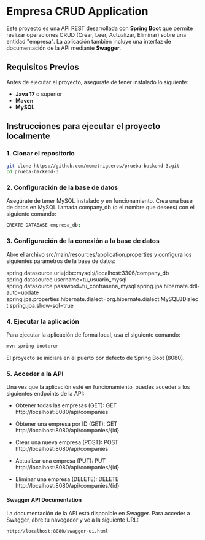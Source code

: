# Empresa CRUD Application

Este proyecto es una API REST desarrollada con **Spring Boot** que permite realizar operaciones CRUD (Crear, Leer, Actualizar, Eliminar) sobre una entidad "empresa". La aplicación también incluye una interfaz de documentación de la API mediante **Swagger**.

## Requisitos Previos

Antes de ejecutar el proyecto, asegúrate de tener instalado lo siguiente:

- **Java 17** o superior
- **Maven**
- **MySQL**

## Instrucciones para ejecutar el proyecto localmente

### 1. Clonar el repositorio

```bash
git clone https://github.com/memetrigueros/prueba-backend-3.git
cd prueba-backend-3
```

### 2. Configuración de la base de datos

Asegúrate de tener MySQL instalado y en funcionamiento. Crea una base de datos en MySQL llamada company_db (o el nombre que desees) con el siguiente comando:

```bash
CREATE DATABASE empresa_db;
```

### 3. Configuración de la conexión a la base de datos

Abre el archivo src/main/resources/application.properties y configura los siguientes parámetros de la base de datos:

spring.datasource.url=jdbc:mysql://localhost:3306/company_db
spring.datasource.username=tu_usuario_mysql
spring.datasource.password=tu_contraseña_mysql
spring.jpa.hibernate.ddl-auto=update
spring.jpa.properties.hibernate.dialect=org.hibernate.dialect.MySQL8Dialect
spring.jpa.show-sql=true


### 4. Ejecutar la aplicación

Para ejecutar la aplicación de forma local, usa el siguiente comando:

```bash
mvn spring-boot:run
```

El proyecto se iniciará en el puerto por defecto de Spring Boot (8080).

### 5. Acceder a la API

Una vez que la aplicación esté en funcionamiento, puedes acceder a los siguientes endpoints de la API:

* Obtener todas las empresas (GET):
GET http://localhost:8080/api/companies

* Obtener una empresa por ID (GET):
GET http://localhost:8080/api/companies/{id}

* Crear una nueva empresa (POST):
POST http://localhost:8080/api/companies

* Actualizar una empresa (PUT):
PUT http://localhost:8080/api/companies/{id}

* Eliminar una empresa (DELETE):
DELETE http://localhost:8080/api/companies/{id}

#### Swagger API Documentation

La documentación de la API está disponible en Swagger. Para acceder a Swagger, abre tu navegador y ve a la siguiente URL:

```bash
http://localhost:8080/swagger-ui.html
```